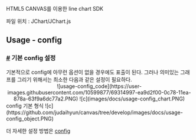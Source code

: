 
<p>
	HTML5 CANVAS를 이용한 line chart SDK
</p>
<p>
	파일 위치 : JChart/JChart.js
</p>


<section class="content">

# Usage - config

### [#](#config) 기본 config 설정

<section>기본적으로 config에 아무런 옵션이 없을 경우에도 표출이 된다. 그러나 의미있는 그래프를 그리기 위해서는 최소한  
다음과 같은 설정이 필요하다.  

<div style="text-align: center;">![usage-config_code](https://user-images.githubusercontent.com/10599877/69314997-ea9d2f00-0c78-11ea-878a-63f9a6dc77a2.PNG) ![c](images/docs/usage-config_chart.PNG)</div>

<div class="codeDes"><span class="note_title">config 기본 형식</span> ![c](https://github.com/judaihyun/canvas/tree/develop/images/docs/usage-config_object.PNG)  

더 자세한 설정 방법은 [config](api_3-1.html#config)</div>

</section>

</section>
